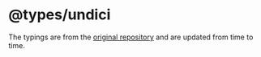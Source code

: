 # @types/undici
The typings are from the [original repository](https://github.com/nodejs/undici) and are updated from time to time.
